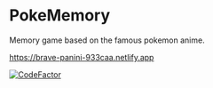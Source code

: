 ﻿# PokeMemory

Memory game based on the famous pokemon anime.

https://brave-panini-933caa.netlify.app

[![CodeFactor](https://www.codefactor.io/repository/github/jonathsilva/pokememory/badge)](https://www.codefactor.io/repository/github/jonathsilva/pokememory)
